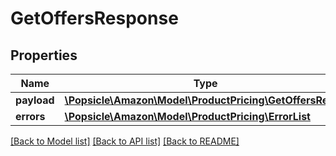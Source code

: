 # GetOffersResponse

## Properties
Name | Type | Description | Notes
------------ | ------------- | ------------- | -------------
**payload** | [**\Popsicle\Amazon\Model\ProductPricing\GetOffersResult**](GetOffersResult.md) |  | [optional] 
**errors** | [**\Popsicle\Amazon\Model\ProductPricing\ErrorList**](ErrorList.md) |  | [optional] 

[[Back to Model list]](../../README.md#documentation-for-models) [[Back to API list]](../../README.md#documentation-for-api-endpoints) [[Back to README]](../../README.md)

